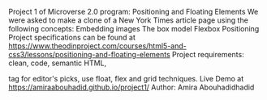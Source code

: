 Project 1 of Microverse 2.0 program: Positioning and Floating Elements 
We were asked to make a clone of a New York Times article page using the following concepts: 
Embedding images
The box model
Flexbox
Positioning
Project specifications can be found at https://www.theodinproject.com/courses/html5-and-css3/lessons/positioning-and-floating-elements
Project requirements: 
clean, code, semantic HTML, <aside> tag for editor's picks, use float, flex and grid techniques. 
Live Demo at https://amiraabouhadid.github.io/project1/
Author: Amira Abouhadidhadid
